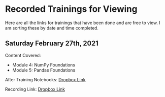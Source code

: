 # Recorded Trainings for Viewing

Here are all the links for trainings that have been done and are free to view. I am sorting these by date and time completed.

## Saturday February 27th, 2021

Content Covered:
- Module 4: NumPy Foundations
- Module 5: Pandas Foundations

After Training Notebooks:
[Dropbox Link](https://www.dropbox.com/sh/5b7rtxny2cl9fid/AACNl_BTM9afw3f1MFz1XX54a?dl=0)

Recording Link:
[Dropbox Link](https://www.dropbox.com/s/l02luusikrchcuw/zoom_0.mp4?dl=0)
